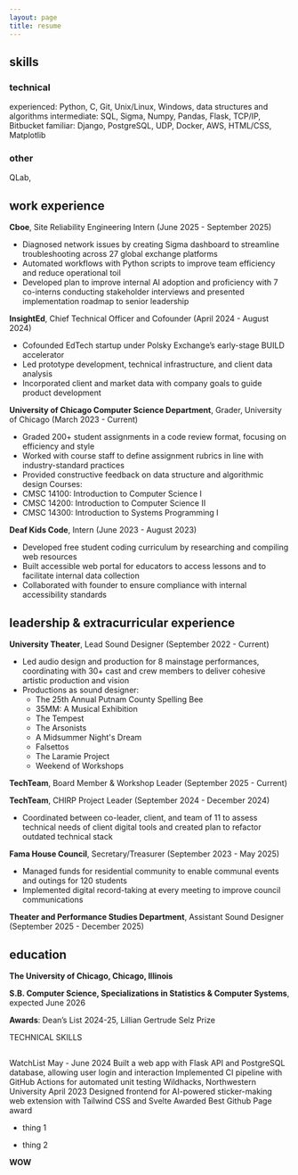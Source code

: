 ```yaml
---
layout: page
title: resume
---
```


## skills

### technical
experienced: Python, C, Git, Unix/Linux, Windows, data structures and algorithms
intermediate: SQL, Sigma, Numpy, Pandas, Flask, TCP/IP, Bitbucket
familiar: Django, PostgreSQL, UDP, Docker, AWS, HTML/CSS, Matplotlib

### other
QLab, 

## work experience
**Cboe**, Site Reliability Engineering Intern (June 2025 - September 2025)
- Diagnosed network issues by creating Sigma dashboard to streamline troubleshooting across 27 global exchange platforms
- Automated workflows with Python scripts to improve team efficiency and reduce operational toil
- Developed plan to improve internal AI adoption and proficiency with 7 co-interns conducting stakeholder interviews and presented implementation roadmap to senior leadership

**InsightEd**, Chief Technical Officer and Cofounder (April 2024 - August 2024)
- Cofounded EdTech startup under Polsky Exchange’s early-stage BUILD accelerator
- Led prototype development, technical infrastructure, and client data analysis
- Incorporated client and market data with company goals to guide product development

**University of Chicago Computer Science Department**,  Grader, University of Chicago (March 2023 - Current)
- Graded 200+ student assignments in a code review format, focusing on efficiency and style
- Worked with course staff to define assignment rubrics in line with industry-standard practices
- Provided constructive feedback on data structure and algorithmic design
Courses:
- CMSC 14100: Introduction to Computer Science I
- CMSC 14200: Introduction to Computer Science II
- CMSC 14300: Introduction to Systems Programming I

**Deaf Kids Code**, Intern (June 2023 - August 2023)
- Developed free student coding curriculum by researching and compiling web resources 
- Built accessible web portal for educators to access lessons and to facilitate internal data collection
- Collaborated with founder to ensure compliance with internal accessibility standards 


## leadership & extracurricular experience
**University Theater**, Lead Sound Designer (September 2022 - Current)
- Led audio design and production for 8 mainstage performances, coordinating with 30+ cast and crew members to deliver cohesive artistic production and vision
- Productions as sound designer:
    - The 25th Annual Putnam County Spelling Bee  
    - 35MM: A Musical Exhibition
    - The Tempest 
    - The Arsonists 
    - A Midsummer Night's Dream
    - Falsettos 
    - The Laramie Project 
    - Weekend of Workshops 

**TechTeam**, Board Member & Workshop Leader (September 2025 - Current)

**TechTeam**, CHIRP Project Leader (September 2024 - December 2024)
- Coordinated between co-leader, client, and team of 11 to assess technical needs of client digital tools and created plan to refactor outdated technical stack

**Fama House Council**, Secretary/Treasurer (September 2023 - May 2025)
- Managed funds for residential community to enable communal events and outings for 120 students
- Implemented digital record-taking at every meeting to improve council communications


**Theater and Performance Studies Department**, Assistant Sound Designer (September 2025 - December 2025)

## education
**The University of Chicago, Chicago, Illinois** 

**S.B. Computer Science, Specializations in Statistics & Computer Systems**, expected June 2026

**Awards**: Dean’s List 2024-25, Lillian Gertrude Selz Prize 


TECHNICAL SKILLS


##

WatchList	May - June 2024
Built a web app with Flask API and PostgreSQL database, allowing user login and interaction
Implemented CI pipeline with GitHub Actions for automated unit testing
Wildhacks, Northwestern University	April 2023
Designed frontend for AI-powered sticker-making web extension with Tailwind CSS and Svelte
Awarded Best Github Page award


- thing 1

- thing 2 
  

 **WOW**